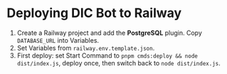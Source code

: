 # Deploying DIC Bot to Railway
1) Create a Railway project and add the **PostgreSQL** plugin. Copy `DATABASE_URL` into Variables.
2) Set Variables from `railway.env.template.json`.
3) First deploy: set Start Command to `pnpm cmds:deploy && node dist/index.js`, deploy once, then switch back to `node dist/index.js`.
